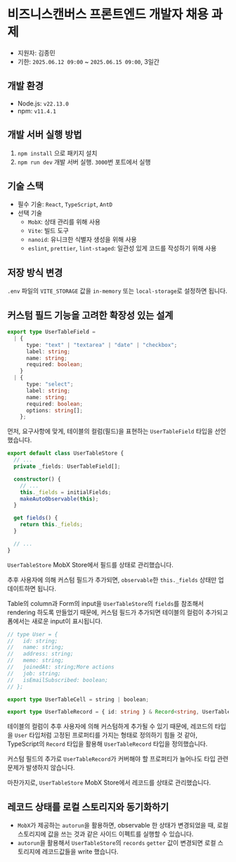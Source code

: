 # 비즈니스캔버스 프론트엔드 개발자 채용 과제

- 지원자: 김종민
- 기한: `2025.06.12 09:00` ~ `2025.06.15 09:00`, 3일간

## 개발 환경

- Node.js: `v22.13.0`
- npm: `v11.4.1`

## 개발 서버 실행 방법

1. `npm install` 으로 패키지 설치
2. `npm run dev` 개발 서버 실행. `3000`번 포트에서 실행

## 기술 스택

- 필수 기술: `React`, `TypeScript`, `AntD`
- 선택 기술
  - `MobX`: 상태 관리를 위해 사용
  - `Vite`: 빌드 도구
  - `nanoid`: 유니크한 식별자 생성을 위해 사용
  - `eslint`, `prettier`, `lint-staged`: 일관성 있게 코드를 작성하기 위해 사용

## 저장 방식 변경

`.env` 파일의 `VITE_STORAGE` 값을 `in-memory` 또는 `local-storage`로 설정하면 됩니다.

## 커스텀 필드 기능을 고려한 확장성 있는 설계

```ts
export type UserTableField =
  | {
      type: "text" | "textarea" | "date" | "checkbox";
      label: string;
      name: string;
      required: boolean;
    }
  | {
      type: "select";
      label: string;
      name: string;
      required: boolean;
      options: string[];
    };
```

먼저, 요구사항에 맞게, 테이블의 컬럼(필드)을 표현하는 `UserTableField` 타입을 선언했습니다.

```ts
export default class UserTableStore {
  // ...
  private _fields: UserTableField[];

  constructor() {
    // ...
    this._fields = initialFields;
    makeAutoObservable(this);
  }

  get fields() {
    return this._fields;
  }

  // ...
}
```

`UserTableStore` MobX Store에서 필드를 상태로 관리했습니다.

추후 사용자에 의해 커스텀 필드가 추가되면, `observable`한 `this._fields` 상태만 업데이트하면 됩니다.

Table의 column과 Form의 input을 `UserTableStore`의 `fields`를 참조해서 rendering 하도록 만들었기 때문에, 커스텀 필드가 추가되면 테이블의 컬럼이 추가되고 폼에서는 새로운 input이 표시됩니다.

```ts
// type User = {
//   id: string;
//   name: string;
//   address: string;
//   memo: string;
//   joinedAt: string;More actions
//   job: string;
//   isEmailSubscribed: boolean;
// };

export type UserTableCell = string | boolean;

export type UserTableRecord = { id: string } & Record<string, UserTableCell>;
```

테이블의 컬럼이 추후 사용자에 의해 커스텀하게 추가될 수 있기 때문에, 레코드의 타입을 `User` 타입처럼 고정된 프로퍼티를 가지는 형태로 정의하기 힘들 것 같아, TypeScript의 `Record` 타입을 활용해 `UserTableRecord` 타입을 정의했습니다.

커스텀 필드의 추가로 `UserTableRecord`가 커버해야 할 프로퍼티가 늘어나도 타입 관련 문제가 발생하지 않습니다.

마찬가지로, `UserTableStore` MobX Store에서 레코드를 상태로 관리했습니다.

## 레코드 상태를 로컬 스토리지와 동기화하기

- `MobX`가 제공하는 `autorun`을 활용하면, observable 한 상태가 변경되었을 때, 로컬 스토리지에 값을 쓰는 것과 같은 사이드 이펙트를 실행할 수 있습니다.
- `autorun`을 활용해서 `UserTableStore`의 `records` `getter` 값이 변경되면 로컬 스토리지에 레코드값들을 write 했습니다.
